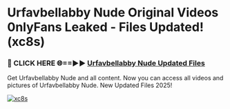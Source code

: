 # Urfavbellabby Nude Original Videos 0nlyFans Leaked - Files Updated! (xc8s)

<h3>🔴 CLICK HERE 🌐==►► <a href="https://tinyurl.com/yc6ubb5a" rel="nofollow">Urfavbellabby Nude Updated Files</a></h3>

Get Urfavbellabby Nude and all content. Now you can access all videos and pictures of Urfavbellabby Nude. New Updated Files 2025!

[![xc8s](https://i.imgur.com/7eu0CRL.gif)](https://tinyurl.com/yc6ubb5a)

